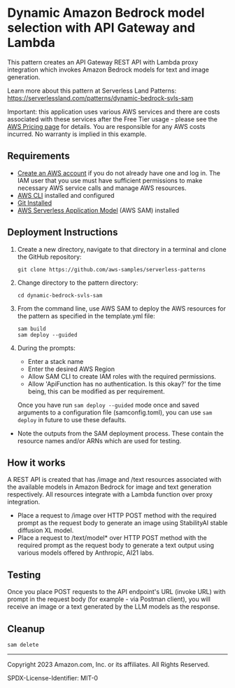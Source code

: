 # Dynamic Amazon Bedrock model selection with API Gateway and Lambda

This pattern creates an API Gateway REST API with Lambda proxy integration which invokes Amazon Bedrock models for text and image generation.

Learn more about this pattern at Serverless Land Patterns: https://serverlessland.com/patterns/dynamic-bedrock-svls-sam

Important: this application uses various AWS services and there are costs associated with these services after the Free Tier usage - please see the [AWS Pricing page](https://aws.amazon.com/pricing/) for details. You are responsible for any AWS costs incurred. No warranty is implied in this example.

## Requirements

* [Create an AWS account](https://portal.aws.amazon.com/gp/aws/developer/registration/index.html) if you do not already have one and log in. The IAM user that you use must have sufficient permissions to make necessary AWS service calls and manage AWS resources.
* [AWS CLI](https://docs.aws.amazon.com/cli/latest/userguide/install-cliv2.html) installed and configured
* [Git Installed](https://git-scm.com/book/en/v2/Getting-Started-Installing-Git)
* [AWS Serverless Application Model](https://docs.aws.amazon.com/serverless-application-model/latest/developerguide/serverless-sam-cli-install.html) (AWS SAM) installed

## Deployment Instructions

1. Create a new directory, navigate to that directory in a terminal and clone the GitHub repository:
    ``` 
    git clone https://github.com/aws-samples/serverless-patterns
    ```
2. Change directory to the pattern directory:
    ```
    cd dynamic-bedrock-svls-sam 
    ```
3. From the command line, use AWS SAM to deploy the AWS resources for the pattern as specified in the template.yml file:
    ```
    sam build
    sam deploy --guided
    ```
4. During the prompts:
    * Enter a stack name
    * Enter the desired AWS Region
    * Allow SAM CLI to create IAM roles with the required permissions.
    * Allow 'ApiFunction has no authentication. Is this okay?' for the time being, this can be modified as per requirement.

    Once you have run `sam deploy --guided` mode once and saved arguments to a configuration file (samconfig.toml), you can use `sam deploy` in future to use these defaults.

+ Note the outputs from the SAM deployment process. These contain the resource names and/or ARNs which are used for testing.

## How it works

A REST API is created that has /image and /text resources associated with the available models in Amazon Bedrock for image and text generation respectively. All resources integrate with a Lambda function over proxy integration.
  * Place a request to /image over HTTP POST method with the required prompt as the request body to generate an image using StabilityAI stable diffusion XL model.
  * Place a request to /text/model* over HTTP POST method with the required prompt as the request body to generate a text output using various models offered by Anthropic, AI21 labs.

## Testing

Once you place POST requests to the API endpoint's URL (invoke URL) with prompt in the request body (for example - via Postman client), you will receive an image or a text generated by the LLM models as the response.


## Cleanup
 
 ```
 sam delete
 ```
 
----
Copyright 2023 Amazon.com, Inc. or its affiliates. All Rights Reserved.

SPDX-License-Identifier: MIT-0
